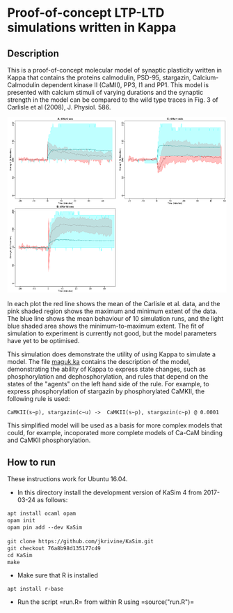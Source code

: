 Proof-of-concept LTP-LTD simulations written in Kappa
=====================================================

Description
-----------

This is a proof-of-concept molecular model of synaptic plasticity
written in Kappa that contains the proteins calmodulin, PSD-95,
stargazin, Calcium-Calmodulin dependent kinase II (CaMII), PP3, I1 and
PP1. This model is presented with calcium stimuli of varying durations
and the synaptic strength in the model can be compared to the wild
type traces in Fig. 3 of Carlisle et al (2008), J. Physiol. 586.

![Stargazin bound to PSD-95 and the data of Carlisle et al (2008)](figs/stg-psd95.png)

In each plot the red line shows the mean of the Carlisle et
al. data, and the pink shaded region shows the maximum and minimum
extent of the data. The blue line shows the mean behaviour of
10 simulation runs, and the light blue shaded area shows the
minimum-to-maximum extent. The fit of simulation to experiment is
currently not good, but the model parameters have yet to be
optimised.

This simulation does demonstrate the utility of using Kappa to
simulate a model. The file [maguk.ka](maguk.ka) contains the
description of the model, demonstrating the ability of Kappa to
express state changes, such as phosphorylation and dephosphorylation,
and rules that depend on the states of the "agents" on the left hand
side of the rule. For example, to express phosphorylation of stargazin
by phosphorylated CaMKII, the following rule is used:
```
CaMKII(s~p), stargazin(c~u) ->  CaMKII(s~p), stargazin(c~p) @ 0.0001
```

This simplified model will be used as a basis for more complex models
that could, for example, incoporated more complete models of Ca-CaM
binding and CaMKII phosphorylation.

How to run
----------

These instructions work for Ubuntu 16.04.

* In this directory install the development version of KaSim 4 from
2017-03-24 as follows:
```
apt install ocaml opam
opam init
opam pin add --dev KaSim

git clone https://github.com/jkrivine/KaSim.git
git checkout 76a8b98d135177c49
cd KaSim
make
```
* Make sure that R is installed
```
apt install r-base
```
* Run the script =run.R= from within R using =source("run.R")=

<!--  LocalWords:  LTP PSD CaMII Carlisle Physiol CaMKII incoporated
 -->
<!--  LocalWords:  Intall KaSim
 -->
